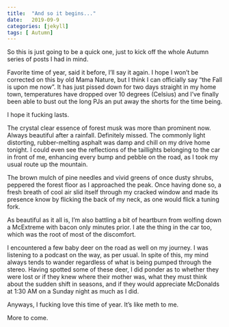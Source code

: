 ```yaml
---
title:  "And so it begins..."
date:   2019-09-9
categories: [jekyll]
tags: [ Autumn]
---
```

So this is just going to be a quick one, just to kick off the whole Autumn series of posts I had in mind. 

Favorite time of year, said it before, I’ll say it again. I hope I won’t be corrected on this by old Mama Nature, but I think I can officially say “the Fall is upon me now”. It has just pissed down for two days straight in my home town, temperatures have dropped over 10 degrees (Celsius) and I’ve finally been able to bust out the long PJs an put away the shorts for the time being. 

I hope it fucking lasts. 

The crystal clear essence of forest musk was more than prominent now. Always beautiful after a rainfall. Definitely missed. The commonly light distorting, rubber-melting asphalt was damp and chill on my drive home tonight. I could even see the reflections of the taillights belonging to the car in front of me, enhancing every bump and pebble on the road, as I took my usual route up the mountain. 

The brown mulch of pine needles and vivid greens of once dusty shrubs, peppered the forest floor as I approached the peak. Once having done so, a fresh breath of cool air slid itself through my cracked window and made its presence know by flicking the back of my neck, as one would flick a tuning fork.

As beautiful as it all is, I’m also battling a bit of heartburn from wolfing down a McExtreme with bacon only  minutes prior. I ate the thing in the car too, which was the root of most of the discomfort. 

I encountered a few baby deer on the road as well on my journey. I was listening to a podcast on the way, as per usual. In spite of this, my mind always tends to wander regardless of what is being pumped through the stereo. Having spotted some of these deer, I did ponder as to whether they were lost or if they knew where their mother was, what they must think about the sudden shift in seasons, and if they would appreciate McDonalds at 1:30 AM on a Sunday night as much as I did. 

Anyways, I fucking love this time of year. It’s like meth to me. 


More to come. 